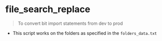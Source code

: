 # file_search_replace

> To convert bit import statements from dev to prod

- This script works on the folders as specified in the `folders_data.txt`
